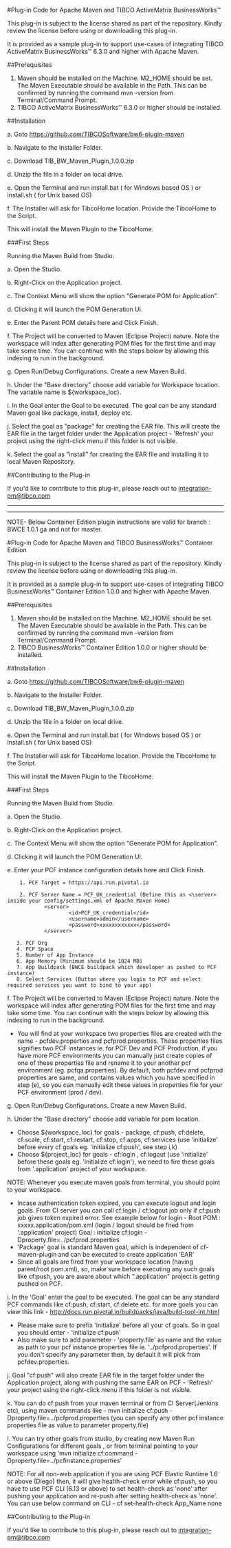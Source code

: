 #Plug-in Code for Apache Maven and TIBCO ActiveMatrix BusinessWorks™

This plug-in is subject to the license shared as part of the repository. Kindly review the license before using or downloading this plug-in.

It is provided as a sample plug-in to support use-cases of integrating TIBCO ActiveMatrix BusinessWorks™ 6.3.0 and higher with Apache Maven.

##Prerequisites

1. Maven should be installed on the Machine. M2_HOME should be set. The Maven Executable should be available in the Path.
This can be confirmed by running the command mvn -version from Terminal/Command Prompt.
2. TIBCO ActiveMatrix BusinessWorks™ 6.3.0 or higher should be installed.

##Installation


a. Goto https://github.com/TIBCOSoftware/bw6-plugin-maven

b. Navigate to the Installer Folder.

c. Download TIB_BW_Maven_Plugin_1.0.0.zip

d. Unzip the file in a folder on local drive.

e. Open the Terminal and run install.bat ( for Windows based OS ) or install.sh ( for Unix based OS)

f. The Installer will ask for TibcoHome location. Provide the TibcoHome to the Script.

This will install the Maven Plugin to the TibcoHome. 

###First Steps

Running the Maven Build from Studio.

a. Open the Studio.

b. Right-Click on the Application project.

c. The Context Menu will show the option "Generate POM for Application".

d. Clicking it will launch the POM Generation UI.

e. Enter the Parent POM details here and Click Finish.

f. The Project will be converted to Maven (Eclipse Project) nature. Note the workspace will index after generating POM files for the first time and may take some time. You can continue with the steps below by allowing this indexing to run in the background.

g. Open Run/Debug Configurations. Create a new Maven Build.

h. Under the "Base directory" choose add variable for Workspace location. The variable name is ${workspace_loc}.

i. In the Goal enter the Goal to be executed. The goal can be any standard Maven goal like package, install, deploy etc.

j. Select the goal as "package" for creating the EAR file. This will create the EAR file in the target folder under the Application project - 'Refresh' your project using the right-click menu if this folder is not visible.

k. Select the goal as "install" for creating the EAR file and installing it to local Maven Repository.

##Contributing to the Plug-in

If you'd like to contribute to this plug-in, please reach out to integration-pm@tibco.com



***

***

NOTE- Below Container Edition plugin instructions are valid for branch : BWCE 1.0.1 ga  and not for master.

#Plug-in Code for Apache Maven and TIBCO BusinessWorks™ Container Edition

This plug-in is subject to the license shared as part of the repository. Kindly review the license before using or downloading this plug-in.

It is provided as a sample plug-in to support use-cases of integrating TIBCO BusinessWorks™ Container Edition 1.0.0 and higher with Apache Maven.

##Prerequisites

1. Maven should be installed on the Machine. M2_HOME should be set. The Maven Executable should be available in the Path.
This can be confirmed by running the command mvn -version from Terminal/Command Prompt.
2. TIBCO BusinessWorks™ Container Edition 1.0.0 or higher should be installed.

##Installation


a. Goto https://github.com/TIBCOSoftware/bw6-plugin-maven

b. Navigate to the Installer Folder.

c. Download TIB_BW_Maven_Plugin_1.0.0.zip

d. Unzip the file in a folder on local drive.

e. Open the Terminal and run install.bat ( for Windows based OS ) or install.sh ( for Unix based OS)

f. The Installer will ask for TibcoHome location. Provide the TibcoHome to the Script.


This will install the Maven Plugin to the TibcoHome. 

###First Steps

Running the Maven Build from Studio.

a. Open the Studio.

b. Right-Click on the Application project.

c. The Context Menu will show the option "Generate POM for Application".

d. Clicking it will launch the POM Generation UI.

e. Enter your PCF instance configuration details here and Click Finish.

        1. PCF Target = https://api.run.pivotal.io
        
        2. PCF Server Name = PCF_UK_credential (Define this as <\server> inside your config/settings.xml of Apache Maven Home)        
                <server>
                        <id>PCF_UK_credential</id>
                        <username>admin</username>
                        <password>xxxxxxxxxxxx</password>
                </server> 
                
       3. PCF Org 
       4. PCF Space
       5. Number of App Instance 
       6. App Memory (Minimum should be 1024 MB)
       7. App Buildpack (BWCE buildpack which developer as pushed to PCF instance)
       8. Select Services (Button where you login to PCF and select required services you want to bind to your app)

f. The Project will be converted to Maven (Eclipse Project) nature. Note the workspace will index after generating POM files for the first time and may take some time. You can continue with the steps below by allowing this indexing to run in the background.

 - You will find at your workspace two properties files are created with the name - pcfdev.properties and pcfprod.properties. These properties files signifies two PCF instances ie. for PCF Dev and PCF Production, if you have more PCF environments you can manually just create copies of one of these properties file and rename it to your another pcf environment (eg. pcfqa.properties). By default, both pcfdev and pcfprod properties are same, and contains values which you have specified in step (e), so you can manually edit these values in properties file for your PCF environment (prod / dev).  

g. Open Run/Debug Configurations. Create a new Maven Build.

h. Under the "Base directory" choose add variable for pom location. 

 - Choose ${workspace_loc} for goals - package, cf:push, cf:delete, cf:scale, cf:start, cf:restart, cf:stop, cf:apps, cf:services (use 'initialize' before every cf goals eg. 'initialize cf:push', see step i,k)
 - Choose ${project_loc} for goals - cf:login , cf:logout (use 'initialize' before these goals eg. 'initialize cf:login'), we need to fire these goals from '.application' project of your workspace.

NOTE: Whenever you execute maven goals from terminal, you should point to your workspace. 

 - Incase authentication token expired, you can execute logout and login goals. From CI server you can call cf:login / cf:logout job only if cf:push job gives token expired error. See example below for login -
 Root POM : xxxxx.application/pom.xml (login / logout should be fired from '.application' project)
 Goal : initialize cf:login -Dproperty.file=../pcfprod.properties
 - 'Package' goal is standard Maven goal, which is independent of cf-maven-plugin and can be executed to create application 'EAR' 
 - Since all goals are fired from your workspace location (having parent/root pom.xml), so, make sure before executing any such goals like cf:push, you are aware about which ".application" project is getting pushed on PCF.  

i. In the 'Goal' enter the goal to be executed. The goal can be any standard PCF commands like cf:push, cf:start, cf:delete etc. for more goals you can view this link -
http://docs.run.pivotal.io/buildpacks/java/build-tool-int.html

 - Please make sure to prefix 'initialize' before all your cf goals. So in goal you should enter - 'initialize cf:push'
 - Also make sure to add parameter - 'property.file' as name and the value as path to your pcf instance properties file ie. '../pcfprod.properties'. If you don't specify any parameter then, by default it will pick from pcfdev.properties.

j. Goal "cf:push" will also create EAR file in the target folder under the Application project, along with pushing the same EAR on PCF - 'Refresh' your project using the right-click menu if this folder is not visible. 

k. You can do cf:push from your maven terminal or from CI Server(Jenkins etc), using maven commands like -
mvn initialize cf:push -Dproperty.file=../pcfprod.properties (you can specify any other pcf instance properties file as value to parameter property.file)

l. You can try other goals from studio, by creating new Maven Run Configurations for different goals , or from terminal pointing to your workspace using 'mvn initialize cf:command -Dproperty.file=../pcfinstance.properties'

NOTE: For all non-web application if you are using PCF Elastic Runtime 1.6 or above (Diego) then, it will give health-check error while cf:push, so you have to use PCF CLI (6.13 or above) to set health-check as 'none' after pushing your application and re-push after setting health-check as 'none'.  You can use below command on CLI -
cf set-health-check App_Name none 

##Contributing to the Plug-in

If you'd like to contribute to this plug-in, please reach out to integration-pm@tibco.com

